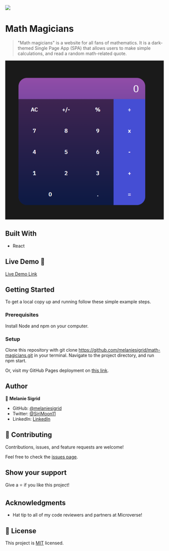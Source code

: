 ![](https://img.shields.io/badge/Microverse-blueviolet)

# Math Magicians

> "Math magicians" is a website for all fans of mathematics. It is a dark-themed Single Page App (SPA) that allows users to make simple calculations, and read a random math-related quote.

![screenshot](./app_screenshot.png)

## Built With

- React

## Live Demo 🚀

[Live Demo Link](https://melaniesigrid.github.io/math-magicians/)


## Getting Started

To get a local copy up and running follow these simple example steps.

### Prerequisites
Install Node and npm on your computer.
### Setup
Clone this repository with git clone https://github.com/melaniesigrid/math-magicians.git in your terminal.
Navigate to the project directory, and run npm start.

Or, visit my GitHub Pages deployment on [this link](https://melaniesigrid.github.io/math-magicians/).

## Author

👤 **Melanie Sigrid**

- GitHub: [@melaniesigrid](https://github.com/melaniesigrid)
- Twitter: [@SiriMoon11](https://twitter.com/SiriMoon11)
- LinkedIn: [LinkedIn](https://www.linkedin.com/in/melanie-arellano-92aaa9194/)

## 🤝 Contributing

Contributions, issues, and feature requests are welcome!

Feel free to check the [issues page](../../issues/).

## Show your support

Give a ⭐️ if you like this project!

## Acknowledgments

- Hat tip to all of my code reviewers and partners at Microverse!

## 📝 License

This project is [MIT](./MIT.md) licensed.
